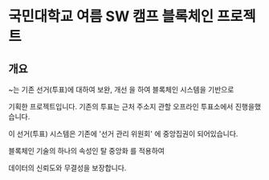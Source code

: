 국민대학교 여름 SW 캠프 블록체인 프로젝트
======================================

개요
------------
~는 기존 선거(투표)에 대하여 보완, 개선 을 하여 블록체인 시스템을 기반으로

기획한 프로젝트입니다. 기존의 투표는 근처 주소지 관할 오프라인 투표소에서 진행을했습니다.

이 선거(투표) 시스템은 기존에 '선거 관리 위원회' 에 중앙집권이 되어있습니다.

블록체인 기술의 하나의 속성인 탈 중앙화 를 적용하여

데이터의 신뢰도와 무결성을 보장합니다.



 


